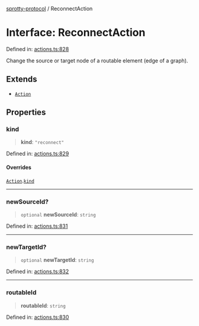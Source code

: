 
[sprotty-protocol](../globals) / ReconnectAction

# Interface: ReconnectAction

Defined in: [actions.ts:828](https://github.com/eclipse-sprotty/sprotty/blob/f9b2433481cc27a1ac0c92d525a92039ae7f6c76/packages/sprotty-protocol/src/actions.ts#L828)

Change the source or target node of a routable element (edge of a graph).

## Extends

- [`Action`](../Interface.Action)

## Properties

### kind

> **kind**: `"reconnect"`

Defined in: [actions.ts:829](https://github.com/eclipse-sprotty/sprotty/blob/f9b2433481cc27a1ac0c92d525a92039ae7f6c76/packages/sprotty-protocol/src/actions.ts#L829)

#### Overrides

[`Action`](../Interface.Action).[`kind`](../Interface.Action.md#kind)

***

### newSourceId?

> `optional` **newSourceId**: `string`

Defined in: [actions.ts:831](https://github.com/eclipse-sprotty/sprotty/blob/f9b2433481cc27a1ac0c92d525a92039ae7f6c76/packages/sprotty-protocol/src/actions.ts#L831)

***

### newTargetId?

> `optional` **newTargetId**: `string`

Defined in: [actions.ts:832](https://github.com/eclipse-sprotty/sprotty/blob/f9b2433481cc27a1ac0c92d525a92039ae7f6c76/packages/sprotty-protocol/src/actions.ts#L832)

***

### routableId

> **routableId**: `string`

Defined in: [actions.ts:830](https://github.com/eclipse-sprotty/sprotty/blob/f9b2433481cc27a1ac0c92d525a92039ae7f6c76/packages/sprotty-protocol/src/actions.ts#L830)
